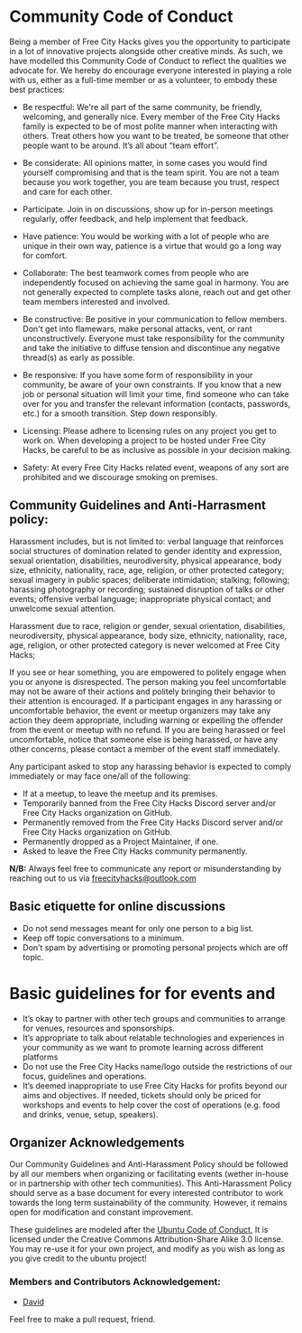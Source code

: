 # **Community Code of Conduct**
Being a member of Free City Hacks gives you the opportunity to participate in a lot of innovative projects alongside other creative minds. As such, we have modelled this Community Code of Conduct to reflect the qualities we advocate for. We hereby do encourage everyone interested in playing a role with us, either as a full-time member or as a volunteer, to embody these best practices:

* Be respectful: We're all part of the same community, be friendly, welcoming, and generally nice. Every member of the Free City Hacks family is expected to be of most polite manner when interacting with others. Treat others how you want to be treated, be someone that other people want to be around. It’s all about “team effort”.

* Be considerate: All opinions matter, in some cases you would find yourself compromising and that is the team spirit. You are not a team because you work together, you are team because you trust, respect and care for each other.
 
* Participate. Join in on discussions, show up for in-person meetings regularly, offer feedback, and help implement that feedback.

* Have patience: You would be working with a lot of people who are unique in their own way, patience is a virtue that would go a long way for comfort.

* Collaborate: The best teamwork comes from people who are independently focused on achieving the same goal in harmony. You are not generally expected to complete tasks alone, reach out and get other team members interested and involved.

* Be constructive: Be positive in your communication to fellow members. Don't get into flamewars, make personal attacks, vent, or rant unconstructively. Everyone must take responsibility for the community and take the initiative to diffuse tension and discontinue any negative thread(s) as early as possible.

* Be responsive: If you have some form of responsibility in your community, be aware of your own constraints. If you know that a new job or personal situation will limit your time, find someone who can take over for you and transfer the relevant information (contacts, passwords, etc.) for a smooth transition. Step down responsibly.

* Licensing: Please adhere to licensing rules on any project you get to work on. When developing a project to be hosted under Free City Hacks, be careful to be as inclusive as possible in your decision making.

* Safety: At every Free City Hacks related event, weapons of any sort are prohibited and we discourage smoking on premises.

## Community Guidelines and Anti-Harrasment policy:
Harassment includes, but is not limited to: verbal language that reinforces social structures of domination related to gender identity and expression, sexual orientation, disabilities, neurodiversity, physical appearance, body size, ethnicity, nationality, race, age, religion, or other protected category; sexual imagery in public spaces; deliberate intimidation; stalking; following; harassing photography or recording; sustained disruption of talks or other events; offensive verbal language; inappropriate physical contact; and unwelcome sexual attention.

Harassment due to race, religion or gender, sexual orientation, disabilities, neurodiversity, physical appearance, body size, ethnicity, nationality, race, age, religion, or other protected category is never welcomed at Free City Hacks;

If you see or hear something, you are empowered to politely engage when you or anyone is disrespected. The person making you feel uncomfortable may not be aware of their actions and politely bringing their behavior to their attention is encouraged. If a participant engages in any harassing or uncomfortable behavior, the event or meetup organizers may take any action they deem appropriate, including warning or expelling the offender from the event or meetup with no refund. If you are being harassed or feel uncomfortable, notice that someone else is being harassed, or have any other concerns, please contact a member of the event staff immediately.

Any participant asked to stop any harassing behavior is expected to comply immediately or may face one/all of the following:

* If at a meetup, to leave the meetup and its premises.
* Temporarily banned from the Free City Hacks Discord server and/or Free City Hacks organization on GitHub.
* Permanently removed from the Free City Hacks Discord server and/or Free City Hacks organization on GitHub.
* Permanently dropped as a Project Maintainer, if one.
* Asked to leave the Free City Hacks community permanently. 

**N/B:** Always feel free to communicate any report or misunderstanding by reaching out to us via freecityhacks@outlook.com

## Basic etiquette for online discussions
* Do not send messages meant for only one person to a big list.
* Keep off topic conversations to a minimum.
* Don’t spam by advertising or promoting personal projects which are off topic.

# Basic guidelines for for events and 
* It’s okay to partner with other tech groups and communities to arrange for venues, resources and sponsorships.
* It’s appropriate to talk about relatable technologies and experiences in your community as we want to promote learning across different platforms 
* Do not use the Free City Hacks name/logo outside the restrictions of our focus, guidelines and operations.
* It’s deemed inappropriate to use Free City Hacks for profits beyond our aims and objectives. If needed, tickets should only be priced for workshops and events to help cover the cost of operations (e.g. food and drinks, venue, setup, speakers).

## Organizer Acknowledgements
Our Community Guidelines and Anti-Harassment Policy should be followed by all our members when organizing or facilitating events (wether in-house or in partnership with other tech communities). This Anti-Harassment Policy should serve as a base document for every interested contributor to work towards the long term sustainability of the community. However, it remains open for modification and constant improvement.

These guidelines are modeled after the [Ubuntu Code of Conduct](http://www.ubuntu.com/project/about-ubuntu/conduct), It is licensed under the Creative Commons Attribution-Share Alike 3.0 license. You may re-use it for your own project, and modify as you wish as long as you give credit to the ubuntu project!

### Members and Contributors Acknowledgement:
* [David](https://github.com/davidconoh)

Feel free to make a pull request, friend.